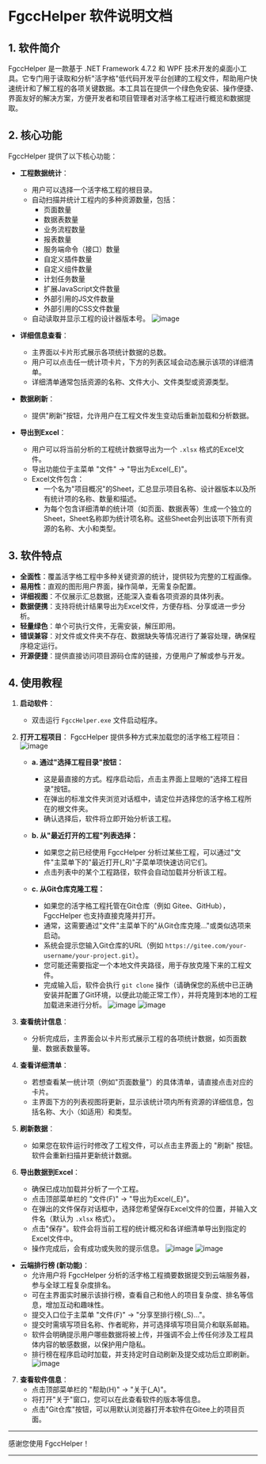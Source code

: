 # FgccHelper 软件说明文档

## 1. 软件简介

FgccHelper 是一款基于 .NET Framework 4.7.2 和 WPF 技术开发的桌面小工具。它专门用于读取和分析"活字格"低代码开发平台创建的工程文件，帮助用户快速统计和了解工程的各项关键数据。本工具旨在提供一个绿色免安装、操作便捷、界面友好的解决方案，方便开发者和项目管理者对活字格工程进行概览和数据提取。

## 2. 核心功能

FgccHelper 提供了以下核心功能：

*   **工程数据统计**：
    *   用户可以选择一个活字格工程的根目录。
    *   自动扫描并统计工程内的多种资源数量，包括：
        *   页面数量 
        *   数据表数量
        *   业务流程数量
        *   报表数量
        *   服务端命令（接口）数量
        *   自定义插件数量
        *   自定义组件数量
        *   计划任务数量
        *   扩展JavaScript文件数量
        *   外部引用的JS文件数量
        *   外部引用的CSS文件数量
    *   自动读取并显示工程的设计器版本号。
![image](https://github.com/user-attachments/assets/fa721b9f-2fbf-4d7b-b8c3-deec48976c08)


*   **详细信息查看**：
    *   主界面以卡片形式展示各项统计数据的总数。
    *   用户可以点击任一统计项卡片，下方的列表区域会动态展示该项的详细清单。
    *   详细清单通常包括资源的名称、文件大小、文件类型或资源类型。

*   **数据刷新**：
    *   提供"刷新"按钮，允许用户在工程文件发生变动后重新加载和分析数据。

*   **导出到Excel**：
    *   用户可以将当前分析的工程统计数据导出为一个 `.xlsx` 格式的Excel文件。
    *   导出功能位于主菜单 "文件" -> "导出为Excel(_E)"。
    *   Excel文件包含：
        *   一个名为"项目概况"的Sheet，汇总显示项目名称、设计器版本以及所有统计项的名称、数量和描述。
        *   为每个包含详细清单的统计项（如页面、数据表等）生成一个独立的Sheet，Sheet名称即为统计项名称。这些Sheet会列出该项下所有资源的名称、大小和类型。

## 3. 软件特点

*   **全面性**：覆盖活字格工程中多种关键资源的统计，提供较为完整的工程画像。
*   **易用性**：直观的图形用户界面，操作简单，无需复杂配置。
*   **详细视图**：不仅展示汇总数据，还能深入查看各项资源的具体列表。
*   **数据便携**：支持将统计结果导出为Excel文件，方便存档、分享或进一步分析。
*   **轻量绿色**：单个可执行文件，无需安装，解压即用。
*   **错误兼容**：对文件或文件夹不存在、数据缺失等情况进行了兼容处理，确保程序稳定运行。
*   **开源便捷**：提供直接访问项目源码仓库的链接，方便用户了解或参与开发。

## 4. 使用教程

1.  **启动软件**：
    *   双击运行 `FgccHelper.exe` 文件启动程序。

2.  **打开工程项目**：
    FgccHelper 提供多种方式来加载您的活字格工程项目：
    ![image](https://github.com/user-attachments/assets/367918f9-21c6-4da1-a72f-fcd2151d034c)

    *   **a. 通过"选择工程目录"按钮：**
        *   这是最直接的方式。程序启动后，点击主界面上显眼的"选择工程目录"按钮。
        *   在弹出的标准文件夹浏览对话框中，请定位并选择您的活字格工程所在的根文件夹。
        *   确认选择后，软件将立即开始分析该工程。

    *   **b. 从"最近打开的工程"列表选择：**
        *   如果您之前已经使用 FgccHelper 分析过某些工程，可以通过"文件"主菜单下的"最近打开(_R)"子菜单项快速访问它们。
        *   点击列表中的某个工程路径，软件会自动加载并分析该工程。

    *   **c. 从Git仓库克隆工程：**
        *   如果您的活字格工程托管在Git仓库（例如 Gitee、GitHub），FgccHelper 也支持直接克隆并打开。
        *   通常，这需要通过"文件"主菜单下的"从Git仓库克隆..."或类似选项来启动。
        *   系统会提示您输入Git仓库的URL（例如 `https://gitee.com/your-username/your-project.git`）。
        *   您可能还需要指定一个本地文件夹路径，用于存放克隆下来的工程文件。
        *   完成输入后，软件会执行 `git clone` 操作（请确保您的系统中已正确安装并配置了Git环境，以便此功能正常工作），并将克隆到本地的工程加载进来进行分析。
        ![image](https://github.com/user-attachments/assets/12c3474d-2c07-44a9-854f-a34213be0f55)
        ![image](https://github.com/user-attachments/assets/e14a9399-2a0a-4079-9052-343daa2e4bc1)


3.  **查看统计信息**：
    *   分析完成后，主界面会以卡片形式展示工程的各项统计数据，如页面数量、数据表数量等。

4.  **查看详细清单**：
    *   若想查看某一统计项（例如"页面数量"）的具体清单，请直接点击对应的卡片。
    *   主界面下方的列表视图将更新，显示该统计项内所有资源的详细信息，包括名称、大小（如适用）和类型。

5.  **刷新数据**：
    *   如果您在软件运行时修改了工程文件，可以点击主界面上的 "刷新" 按钮。软件会重新扫描并更新统计数据。

6.  **导出数据到Excel**：
    *   确保已成功加载并分析了一个工程。
    *   点击顶部菜单栏的 "文件(F)" -> "导出为Excel(_E)"。
    *   在弹出的文件保存对话框中，选择您希望保存Excel文件的位置，并输入文件名（默认为 `.xlsx` 格式）。
    *   点击"保存"。软件会将当前工程的统计概况和各详细清单导出到指定的Excel文件中。
    *   操作完成后，会有成功或失败的提示信息。
    ![image](https://github.com/user-attachments/assets/f9e67851-545b-488e-bbb4-224bed9fb592)
    ![image](https://github.com/user-attachments/assets/9bf696c3-03dc-4031-8302-0fdd9676152c)

*   **云端排行榜 (新功能)**：
    *   允许用户将 FgccHelper 分析的活字格工程摘要数据提交到云端服务器，参与全球工程复杂度排名。
    *   可在主界面实时展示该排行榜，查看自己和他人的项目复杂度、排名等信息，增加互动和趣味性。
    *   提交入口位于主菜单 "文件(F)" -> "分享至排行榜(_S)..."。
    *   提交时需填写项目名称、作者昵称，并可选择填写项目简介和联系邮箱。
    *   软件会明确提示用户哪些数据将被上传，并强调不会上传任何涉及工程具体内容的敏感数据，以保护用户隐私。
    *   排行榜在程序启动时加载，并支持定时自动刷新及提交成功后立即刷新。
    ![image](https://github.com/user-attachments/assets/c53267f8-a1b2-4cb5-b225-3bad2788a3db)


7.  **查看软件信息**：
    *   点击顶部菜单栏的 "帮助(H)" -> "关于(_A)"。
    *   将打开"关于"窗口，您可以在此查看软件的版本等信息。
    *   点击"Git仓库"按钮，可以用默认浏览器打开本软件在Gitee上的项目页面。

---

感谢您使用 FgccHelper！

--- 
